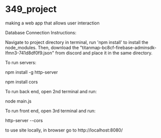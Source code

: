 # 349_project
making a web app that allows user interaction

Database Connection Instructions:

Navigate to project directory in terminal, run 'npm install' to install the node_modules. Then, download the "titanmap-bc8cf-firebase-adminsdk-lfmn3-741d8df0f9.json" from discord and place it in the same directory. 

To run servers:

npm install -g http-server

npm install cors

To run back end, open 2nd terminal and run:

node main.js

To run front end, open 3rd terminal and run:

http-server --cors


to use site locally, in browser go to http://localhost:8080/
